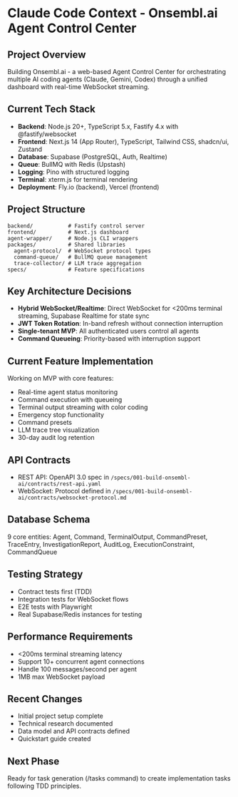 # Claude Code Context - Onsembl.ai Agent Control Center

## Project Overview
Building Onsembl.ai - a web-based Agent Control Center for orchestrating multiple AI coding agents (Claude, Gemini, Codex) through a unified dashboard with real-time WebSocket streaming.

## Current Tech Stack
- **Backend**: Node.js 20+, TypeScript 5.x, Fastify 4.x with @fastify/websocket
- **Frontend**: Next.js 14 (App Router), TypeScript, Tailwind CSS, shadcn/ui, Zustand
- **Database**: Supabase (PostgreSQL, Auth, Realtime)
- **Queue**: BullMQ with Redis (Upstash)
- **Logging**: Pino with structured logging
- **Terminal**: xterm.js for terminal rendering
- **Deployment**: Fly.io (backend), Vercel (frontend)

## Project Structure
```
backend/           # Fastify control server
frontend/          # Next.js dashboard
agent-wrapper/     # Node.js CLI wrappers
packages/          # Shared libraries
  agent-protocol/  # WebSocket protocol types
  command-queue/   # BullMQ queue management
  trace-collector/ # LLM trace aggregation
specs/             # Feature specifications
```

## Key Architecture Decisions
- **Hybrid WebSocket/Realtime**: Direct WebSocket for <200ms terminal streaming, Supabase Realtime for state sync
- **JWT Token Rotation**: In-band refresh without connection interruption
- **Single-tenant MVP**: All authenticated users control all agents
- **Command Queueing**: Priority-based with interruption support

## Current Feature Implementation
Working on MVP with core features:
- Real-time agent status monitoring
- Command execution with queueing
- Terminal output streaming with color coding
- Emergency stop functionality
- Command presets
- LLM trace tree visualization
- 30-day audit log retention

## API Contracts
- REST API: OpenAPI 3.0 spec in `/specs/001-build-onsembl-ai/contracts/rest-api.yaml`
- WebSocket: Protocol defined in `/specs/001-build-onsembl-ai/contracts/websocket-protocol.md`

## Database Schema
9 core entities: Agent, Command, TerminalOutput, CommandPreset, TraceEntry, InvestigationReport, AuditLog, ExecutionConstraint, CommandQueue

## Testing Strategy
- Contract tests first (TDD)
- Integration tests for WebSocket flows
- E2E tests with Playwright
- Real Supabase/Redis instances for testing

## Performance Requirements
- <200ms terminal streaming latency
- Support 10+ concurrent agent connections
- Handle 100 messages/second per agent
- 1MB max WebSocket payload

## Recent Changes
- Initial project setup complete
- Technical research documented
- Data model and API contracts defined
- Quickstart guide created

## Next Phase
Ready for task generation (/tasks command) to create implementation tasks following TDD principles.